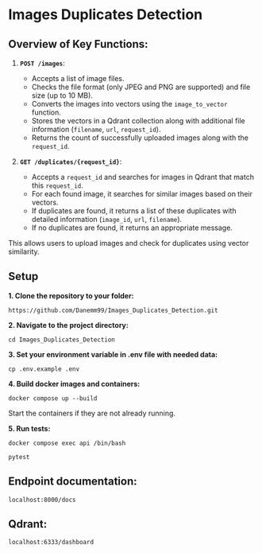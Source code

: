 # Images Duplicates Detection

## Overview of Key Functions:

1.  **`POST /images`**:
    
    *   Accepts a list of image files.
    *   Checks the file format (only JPEG and PNG are supported) and file size (up to 10 MB).
    *   Converts the images into vectors using the `image_to_vector` function.
    *   Stores the vectors in a Qdrant collection along with additional file information (`filename`, `url`, `request_id`).
    *   Returns the count of successfully uploaded images along with the `request_id`.

2.  **`GET /duplicates/{request_id}`**:
    
    *   Accepts a `request_id` and searches for images in Qdrant that match this `request_id`.
    *   For each found image, it searches for similar images based on their vectors.
    *   If duplicates are found, it returns a list of these duplicates with detailed information (`image_id`, `url`, `filename`).
    *   If no duplicates are found, it returns an appropriate message.

This allows users to upload images and check for duplicates using vector similarity.

## Setup

**1. Clone the repository to your folder:**
```commandline
https://github.com/Danemm99/Images_Duplicates_Detection.git
```

**2. Navigate to the project directory:**
```commandline
cd Images_Duplicates_Detection
```

**3. Set your environment variable in .env file with needed data:**

```commandline
cp .env.example .env
```

**4. Build docker images and containers:**

```commandline
docker compose up --build
```

Start the containers if they are not already running.

**5. Run tests:**

```commandline
docker compose exec api /bin/bash
```

```commandline
pytest
```

## Endpoint documentation:

```commandline
localhost:8000/docs
```

## Qdrant:

```commandline
localhost:6333/dashboard
```
